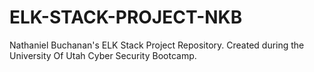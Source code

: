 # ELK-STACK-PROJECT-NKB
Nathaniel Buchanan's ELK Stack Project Repository.  Created during the University Of Utah Cyber Security Bootcamp.


